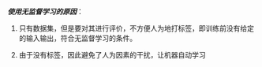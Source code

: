 ***使用无监督学习的原因***：

1.	只有数据集，但是要对其进行评价，不方便人为地打标签，即训练前没有给定的输入输出，符合无监督学习的条件。

2.	由于没有标签，因此避免了人为因素的干扰，让机器自动学习